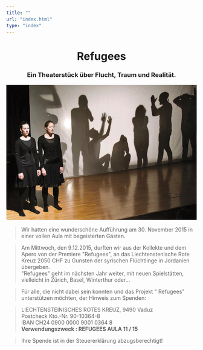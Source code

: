 ```yaml
---
title: ""
url: "index.html"
type: "index"
---
```


# <center> Refugees</center>
### <center> Ein Theaterstück über Flucht, Traum und Realität.</center>

<p>
<center><img src="/premieregross.jpg"/></p></center>
  <span style="color:#2B1804">

>Wir hatten eine wunderschöne Aufführung am 30. November 2015 in einer vollen Aula mit begeisterten Gästen.

>Am Mittwoch, den 9.12.2015, durften wir aus der Kollekte und dem Apero von der Premiere "Refugees", an das Liechtenstenische Rote Kreuz 2050 CHF zu Gunsten der syrischen Flüchtlinge in Jordanien übergeben. <br/>
"Refugees" geht im nächsten Jahr weiter, mit neuen Spielstätten, vielleicht in Zürich, Basel, Winterthur oder...</br>

>Für alle, die nicht dabei sein konnten und das Projekt " Refugees" unterstützen möchten,  der Hinweis zum Spenden:

><blockquote>
LIECHTENSTEINISCHES ROTES KREUZ, 9490 Vaduz<br/>
Postcheck
Kto.-Nr. 90-10364-8<br/>
IBAN    CH24 0900 0000 9001 0364 8 <br/>
<b>Verwendungszweck : REFUGEES AULA 11 / 15</b><br/>
</blockquote>

>Ihre Spende ist in der Steuererklärung abzugsberechtigt!
</span>

